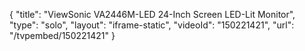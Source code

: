 {
    "title": "ViewSonic VA2446M-LED 24-Inch Screen LED-Lit Monitor",
    "type": "solo",
    "layout": "iframe-static",
    "videoId": "150221421",
    "url": "\/tvpembed\/150221421"
}